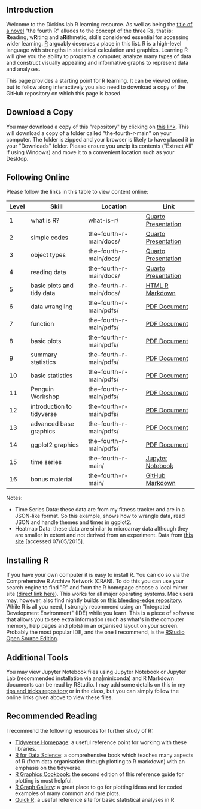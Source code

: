 ## Introduction
Welcome to the Dickins lab R learning resource. As well as being the [title of a novel](https://en.wikipedia.org/wiki/The_Fourth_%22R%22) "the fourth R" alludes to the concept of the three Rs, that is: **R**eading, w**R**iting and a**R**ithmetic, skills considered essential for accessing wider learning. [R](https://www.r-project.org) arguably deserves a place in this list. R is a high-level language with strengths in statistical calculation and graphics. Learning R will give you the ability to program a computer, analyze many types of data and construct visually appealing and informative graphs to represent data and analyses.

This page provides a starting point for R learning. It can be viewed online, but to follow along interactively you also need to download a copy of the GitHub repository on which this page is based.

## Download a Copy
You may download a copy of this "repository" by clicking on [this link](https://github.com/tethig/the-fourth-r/archive/refs/heads/main.zip). This will download a copy of a folder called "the-fourth-r-main" on your computer. The folder is zipped and your browser is likely to have placed it in your "Downloads" folder. Please ensure you unzip its contents ("Extract All" if using Windows) and move it to a convenient location such as your Desktop.

## Following Online
Please follow the links in this table to view content online:

| Level  | Skill                     | Location                | Link                                                                                   |
|--------|---------------------------|-------------------------|----------------------------------------------------------------------------------------|
| 1      | what is R?                | what-is-r/              | [Quarto Presentation](https://bendickins.net/what-is-r/)                               |
| 2      | simple codes              | the-fourth-r-main/docs/ | [Quarto Presentation](simple-codes.html)                                               |
| 3      | object types              | the-fourth-r-main/docs/ | [Quarto Presentation](object-types.html)                                               |
| 4      | reading data              | the-fourth-r-main/docs/ | [Quarto Presentation](reading-data.html)                                               |
| 5      | basic plots and tidy data | the-fourth-r-main/docs/ | [HTML R Markdown](scatter-plots.html)                                                  |
| 6      | data wrangling            | the-fourth-r-main/pdfs/ | [PDF Document](../pdfs/4-data-wrangling.pdf)                                           |
| 7      | function                  | the-fourth-r-main/pdfs/ | [PDF Document](../pdfs/5-functions.pdf)                                                |
| 8      | basic plots               | the-fourth-r-main/pdfs/ | [PDF Document](../pdfs/6-basic-plots.pdf)                                              |
| 9      | summary statistics        | the-fourth-r-main/pdfs/ | [PDF Document](../pdfs/7-summary-statistics.pdf)                                       |
| 10     | basic statistics          | the-fourth-r-main/pdfs/ | [PDF Document](../pdfs/8-basic-statistics.pdf)                                         |
| 11     | Penguin Workshop          | the-fourth-r-main/pdfs/ | [PDF Document](../blob/main/pdfs/PenguinsWorkshop.pdf)                                 |
| 12     | introduction to tidyverse | the-fourth-r-main/pdfs/ | [PDF Document](../pdfs/9-tidyverse-introduction.pdf)                                   |
| 13     | advanced base graphics    | the-fourth-r-main/pdfs/ | [PDF Document](../pdfs/10-advanced-base-graphics.pdf)                                  |
| 14     | ggplot2 graphics          | the-fourth-r-main/pdfs/ | [PDF Document](../pdfs/11-ggplot2-graphics.pdf)                                        |
| 15     | time series               | the-fourth-r-main/      | [Jupyter Notebook](https://github.com/tethig/the-fourth-r/blob/main/time-series.ipynb) |
| 16     | bonus material            | the-fourth-r-main/      | [GitHub Markdown](https://github.com/tethig/the-fourth-r/blob/main/bonus-material.md)  |

Notes:
- Time Series Data: these data are from my fitness tracker and are in a JSON-like format. So this example, shows how to wrangle data, read JSON and handle themes and times in ggplot2.
- Heatmap Data: these data are similar to microarray data although they are smaller in extent and not derived from an experiment. Data from [this site](http://www.sbeams.org/sample_data/) [accessed 07/05/2015].

## Installing R
If you have your own computer it is easy to install R. You can do so via the Comprehensive R Archive Network (CRAN). To do this you can use your search engine to find "R" and from the R homepage choose a local mirror site ([direct link here](https://cran.r-project.org/mirrors.html)). This works for all major operating systems. Mac users may, however, also find nightly builds on [this bleeding-edge repository](https://mac.r-project.org). While R is all you need, I strongly recommend using an "Integrated Development Environment" (IDE) while you learn. This is a piece of software that allows you to see extra information (such as what's in the computer memory, help pages and plots) in an organised layout on your screen. Probably the most popular IDE, and the one I recommend, is the [RStudio Open Source Edition](https://www.rstudio.com/products/rstudio/download/).

## Additional Tools
You may view Jupyter Notebook files using Jupyter Notebook or Jupyter Lab (recommended installation via ana|miniconda) and R Markdown documents can be read by RStudio. I may add some details on this in my [tips and tricks repository](https://github.com/tethig/turbo-spoon) or in the class, but you can simply follow the online links given above to view these files.

## Recommended Reading
I recommend the following resources for further study of R:
- [Tidyverse Homepage](https://www.tidyverse.org): a useful reference point for working with these libraries.
- [R for Data Science](https://r4ds.had.co.nz): a comprehensive book which teaches many aspects of R (from data organisation through plotting to R markdown) with an emphasis on the tidyverse.
- [R Graphics Cookbook](https://r-graphics.org): the second edition of this reference guide for plotting is most helpful.
- [R Graph Gallery](https://www.r-graph-gallery.com): a great place to go for plotting ideas and for coded examples of many common and rare plots.
- [Quick R](https://www.statmethods.net/): a useful reference site for basic statistical analyses in R
